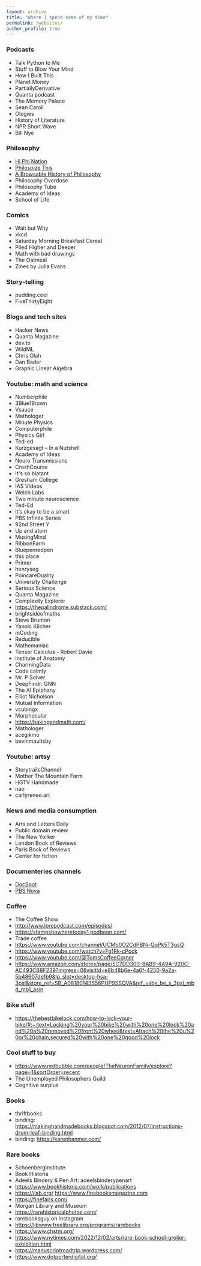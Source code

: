 ```yaml
---
layout: archive
title: "Where I spend some of my time"
permalink: /websites/
author_profile: true
---
```


### Podcasts
* Talk Python to Me
* Stuff to Blow Your Mind
* How I Built This
* Planet Money
* PartiallyDerivative
* Quanta podcast
* The Memory Palace
* Sean Caroll
* Ologies
* History of Literature
* NPR Short Wave
* Bill Nye


### Philosophy
* [Hi Phi Nation](https://hiphination.org/)
* [Philospize This](http://philosophizethis.org/)
* [A Browsable History of Philosophy](https://www.denizcemonduygu.com/philo/browse/)
* Philosophy Overdose
* Philosophy Tube
* Academy of Ideas
* School of Life

### Comics
* Wait but Why
* xkcd
* Saturday Morning Breakfast Cereal
* Piled Higher and Deeper
* Math with bad drawings
* The Oatmeal
* Zines by Julia Evans

### Story-telling
* pudding.cool
* FiveThirtyEight

### Blogs and tech sites
* Hacker News
* Quanta Magazine
* dev.to
* WildML
* Chris Olah
* Dan Bader
* Graphic Linear Algebra

### Youtube: math and science
* Numberphile
* 3Blue1Brown
* Vsauce
* Mathologer
* Minute Physics
* Computerphile
* Physics Girl
* Ted-ed
* Kurzgesagt – In a Nutshell
* Academy of Ideas
* Neuro Transmissions
* CrashCourse
* It's so blatant
* Gresham College
* IAS Videos
* Welch Labs
* Two minute neuroscience
* Ted-Ed
* It’s okay to be a smart
* PBS Infinite Series
* 92nd Street Y
* Up and atom
* MusingMind
* RibbonFarm
* Bluepenredpen
* this place
* Primer
* henryseg
* PoincareDuality
* University Challenge
* Serious Science
* Quanta Magazine
* Complexity Explorer
* https://thepalindrome.substack.com/
* brightsideofmaths
* Steve Brunton
* Yannic Kilcher
* mCoding
* Reducible
* Mathemaniac
* Tensor Calculus - Robert Davie
* Institute of Anatomy
* CharmingData
* Code calmly
* Mr. P Solver
* DeepFindr: GNN
* The AI Epiphany
* Elliot Nicholson
* Mutual Information
* vcubingx
* Morphocular
* https://bakingandmath.com/
* Mathologer
* acegikmo
* bevinmaultsby

### Youtube: artsy
* StorytrailsChannel
* Mother The Mountain Farm
* HGTV Handmade
* nao
* carlyrenee.art

### News and media consumption
* Arts and Letters Daily
* Public domain review
* The New Yorker
* London Book of Reviews
* Paris Book of Reviews
* Center for fiction

### Documenteries channels
* [DocSpot](https://www.youtube.com/channel/UC3_WamCQSQbP6weftHQkRVA/playlists)
* [PBS Nova](https://www.youtube.com/playlist?list=PL152bjytsMC4bxFN5gEkDxYg10gcwDdLg)

### Coffee
* The Coffee Show
* http://www.lorepodcast.com/episodes/
* https://stampshowheretoday1.podbean.com/
* Trade coffee
* https://www.youtube.com/channel/UCMb0O2CdPBNi-QqPk5T3gsQ
* https://www.youtube.com/watch?v=Fg1Rk-cPock
* https://www.youtube.com/@TomsCoffeeCorner
* https://www.amazon.com/stores/page/5C7DD300-8AB9-4A9A-920C-AC493CB8F239?ingress=0&visitId=e8b48b6e-4a6f-4250-9a2a-5b48607de1b9&lp_slot=desktop-hsa-3psl&store_ref=SB_A08180143S56PUP9SSQVA&ref_=sbx_be_s_3psl_mbd_mb1_asin

### Bike stuff
* https://thebestbikelock.com/how-to-lock-your-bike/#:~:text=Locking%20your%20bike%20with%20one%20lock%20and%20a%20removed%20front%20wheel&text=Attach%20the%20u%20or%20chain,secured%20with%20one%20good%20lock

### Cool stuff to buy
* https://www.redbubble.com/people/TheNeuronFamily/explore?page=1&sortOrder=recent
* The Unemployed Philosophers Guild
* Cognitive surplus

### Books
* thriftbooks
* binding: https://makinghandmadebooks.blogspot.com/2012/07/instructions-drum-leaf-binding.html
* binding: https://karenhanmer.com/

### Rare books
* SchoenbergInstitute
* Book Historia
* Adeels Bindery & Pen Art: adeelsbinderypenart
* https://www.bookhistoria.com/work/publications
* https://ilab.org/ https://www.finebooksmagazine.com
* https://finefairs.com/
* Morgan Library and Museum
* https://rarehistoricalphotos.com/
* rarebooksguy on instagram
* https://libwww.freelibrary.org/programs/rarebooks
* https://www.chstm.org/
* https://www.nytimes.com/2022/12/02/arts/rare-book-school-grolier-exhibition.html
* https://manuscriptroadtrip.wordpress.com/
* https://www.dotporterdigital.org/



